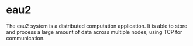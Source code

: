 # eau2

The eau2 system is a distributed computation application. It is able to store and process a large amount of data across multiple nodes, using TCP for communication. 

